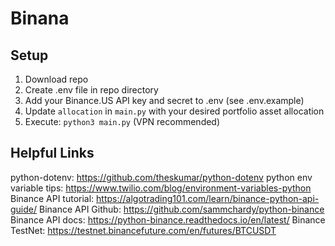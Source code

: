 # Binana

## Setup
1. Download repo
2. Create .env file in repo directory
3. Add your Binance.US API key and secret to .env (see .env.example)
4. Update `allocation` in `main.py` with your desired portfolio asset allocation
5. Execute: `python3 main.py` (VPN recommended)

## Helpful Links
python-dotenv: https://github.com/theskumar/python-dotenv
python env variable tips: https://www.twilio.com/blog/environment-variables-python
Binance API tutorial: https://algotrading101.com/learn/binance-python-api-guide/
Binance API Github: https://github.com/sammchardy/python-binance
Binance API docs: https://python-binance.readthedocs.io/en/latest/
Binance TestNet: https://testnet.binancefuture.com/en/futures/BTCUSDT